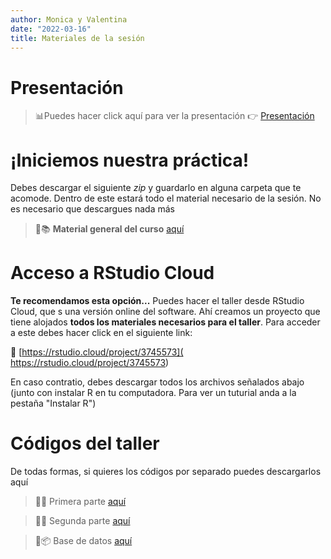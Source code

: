```yaml
---
author: Monica y Valentina
date: "2022-03-16"
title: Materiales de la sesión
---
```



# Presentación


> 📊Puedes hacer click aquí para ver la presentación 👉 [Presentación](https://taller-r-mujeres-coes.netlify.app/2022/taller_r_mujeres_2022.html#1)

# ¡Iniciemos nuestra práctica!

Debes descargar el siguiente *zip* y guardarlo en alguna carpeta que te acomode. Dentro de este estará todo el material necesario de la sesión. No es necesario que descargues nada más

> 📌📚 **Material general del curso** [aquí](https://taller-r-mujeres-coes.netlify.app/2022/taller_r_mujeres.zip)

# Acceso a RStudio Cloud

**Te recomendamos esta opción...** Puedes hacer el taller desde RStudio Cloud, que s una versión online del software. Ahí creamos un proyecto que tiene alojados **todos los materiales necesarios para el taller**. Para acceder a este debes hacer click en el siguiente link:

📌 [https://rstudio.cloud/project/3745573]( https://rstudio.cloud/project/3745573)

En caso contratio, debes descargar todos los archivos señalados abajo (junto con instalar R en tu computadora. Para ver un tuturial anda a la pestaña "Instalar R")


# Códigos del taller

De todas formas, si quieres los códigos por separado puedes descargarlos aquí

> 📌📄 Primera parte [aquí](https://taller-r-mujeres-coes.netlify.app/2022/01intro_R.R)

> 📌📄 Segunda parte [aquí](https://taller-r-mujeres-coes.netlify.app/2022/02intro_R.R)

> 📌📦 Base de datos [aquí](https://taller-r-mujeres-coes.netlify.app/2022/input/DatosELSOC2.sav)
